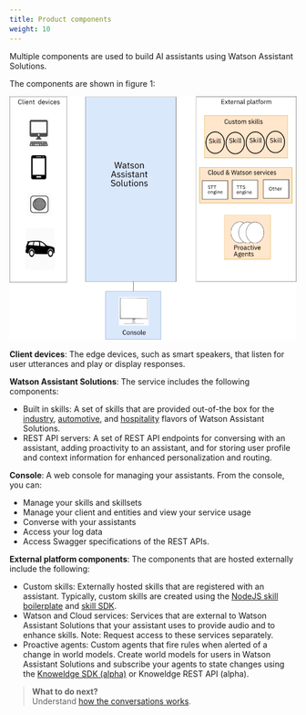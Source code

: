 ```yaml
---
title: Product components
weight: 10
---
```

Multiple components are used to build AI assistants using Watson Assistant Solutions.

The components are shown in figure 1:

![Product components](components_diagram.png)

**Client devices**:  The edge devices, such as smart speakers, that listen for user utterances and play or display responses.  

**Watson Assistant Solutions**:  The service includes the following components:

- Built in skills: A set of skills that are provided out-of-the box for the [industry]({{site.baseurl}}/flavours/industry/), [automotive]({{site.baseurl}}/flavours/automotive/), and [hospitality]({{site.baseurl}}/flavours/flavours/hospitality/) flavors of Watson Assistant Solutions.
- REST API servers: A set of REST API endpoints for conversing with an assistant, adding proactivity to an assistant, and for storing user profile and context information for enhanced personalization and routing.

**Console**: A web console for managing your assistants.  From the console, you can:

- Manage your skills and skillsets
- Manage your client and entities and view your service usage
- Converse with your assistants
- Access your log data
- Access Swagger specifications of the REST APIs.

**External platform components**:  The components that are hosted externally include the following:

- Custom skills: Externally hosted skills that are registered with an assistant. Typically, custom skills are created using the [NodeJS skill boilerplate](https://github.com/Watson-Personal-Assistant/SkillBoilerplate) and [skill SDK](https://github.com/Watson-Personal-Assistant/skill-sdk-nodejs).  
- Watson and Cloud services:  Services that are external to Watson Assistant Solutions that your assistant uses to provide audio and to enhance  skills. Note: Request access to these services separately.
- Proactive agents: Custom agents that fire rules when alerted of a change in world models. Create world models for users in Watson Assistant Solutions and subscribe your agents to state changes using the [Knoweldge SDK (alpha)]({{site.baseurl}}/knowledge/what-is-kr/) or Knoweldge REST API (alpha).

> **What to do next?**<br/>
Understand [how the conversations works]({{site.baseurl}}/understand-service/core).
